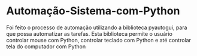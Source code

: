 # Automação-Sistema-com-Python
Foi feito o processo de automação utilizando a biblioteca pyautogui,  para que possa automatizar as tarefas.
Esta biblioteca permite o usuário controlar mouse com Python, controlar teclado com Python e até controlar tela do computador com Python
